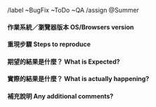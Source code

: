 /label ~BugFix ~ToDo ~QA
/assign @Summer

#### 作業系統／瀏覽器版本 OS/Browsers version

#### 重現步驟 Steps to reproduce

#### 期望的結果是什麼？ What is Expected?

#### 實際的結果是什麼？ What is actually happening?

#### 補充說明 Any additional comments?